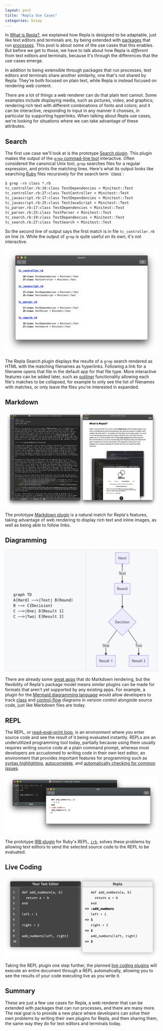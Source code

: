 ```yaml
---
layout: post
title: "Repla Use Cases"
categories: Essay
---
```


In [What is Repla?](/2020/01/13/what-is-repla/), we explained how Repla is designed to be adaptable, just like text editors and terminals are, by being extended with [packages](https://en.wikipedia.org/wiki/Package_manager) that run [processes](https://en.wikipedia.org/wiki/Process_(computing)). This post is about some of the use cases that this enables. But before we get to those, we have to talk about how Repla is *different* from text editors and terminals, because it's through the differences that the use cases emerge.

In addition to being extensible through packages that run processes, text editors and terminals share another similarity, one that's *not* shared by Repla: They're both focused on plain text, while Repla is instead focused on rendering web content.

There are a lot of things a web renderer can do that plain text cannot. Some examples include displaying media, such as pictures, video, and graphics; rendering rich text with different combinations of fonts and colors; and it can be interactive, responding to input in any manner it chooses, in particular by supporting hyperlinks. When talking about Repla use cases, we're looking for situations where we can take advantage of these attributes.

## Search

The first use case we'll look at is the prototype [Search plugin](https://github.com/repla-app/Search.replaplugin). This plugin makes the output of 
the [`grep` commad-line tool](https://en.wikipedia.org/wiki/Grep) interactive. Often considered the canonical Unix tool, `grep` searches files for a regular expression, and prints the matching lines. Here's what its output looks like searching [Ruby](https://en.wikipedia.org/wiki/Ruby_(programming_language)) files recursively for the search term `class`:

	$ grep -rn class *.rb
	tc_controller.rb:19:class TestDependencies < Minitest::Test
	tc_controller.rb:27:class TestController < Minitest::Test
	tc_javascript.rb:17:class TestDependencies < Minitest::Test
	tc_javascript.rb:25:class TestJavaScript < Minitest::Test
	tc_parser.rb:17:class TestDependencies < Minitest::Test
	tc_parser.rb:25:class TestParser < Minitest::Test
	tc_search.rb:19:class TestDependencies < Minitest::Test
	tc_search.rb:27:class TestSearch < Minitest::Test

So the second line of output says the first match is in file `tc_controller.rb` on line `19`. While the output of `grep` is quite useful on its own, it's not interactive.

![Search](/assets/2020-01-13-search.png)

The Repla Search plugin displays the results of a `grep` search rendered as HTML with the matching filenames as hyperlinks. Following a link for a filename opens that file in the default app for that file type. More interactive features can be added later, such as [outliner](https://en.wikipedia.org/wiki/Outliner) functionality allowing each file's matches to be collapsed, for example to only see the list of filenames with matches, or only leave the files you're interested in expanded.
 
## Markdown

![Markdown](/assets/2020-01-13-markdown.png)

The prototype [Markdown plugin](https://github.com/repla-app/Markdown.replaplugin) is a natural match for Repla's features, taking advantage of web rendering to display rich text and inline images, as well as being able to follow links.

## Diagramming

![Mermaid](/assets/2020-01-13-mermaid.png)

There are already some [great apps](https://marked2app.com/) that do Markdown rendering, but the flexibility of Repla's package model means similar plugins can be made for formats that aren't yet supported by any existing apps. For example, a plugin for the [Mermaid diagramming language](https://github.com/mermaid-js/mermaid) would allow developers to track [class](https://en.wikipedia.org/wiki/Data-flow_diagram) and [control-flow](https://en.wikipedia.org/wiki/Control-flow_diagram) diagrams in version control alongside source code, just like Markdown files are today.

## REPL

The REPL, or [read–eval–print loop](https://en.wikipedia.org/wiki/Read%E2%80%93eval%E2%80%93print_loop), is an environment where you enter source code and see the result of it being evaluated instantly. REPLs are an underutilized programming tool today, partially because using them usually requires writing source code at a plain command prompt, whereas most developers are accustomed to writing code in their own text editor, an environment that provides important features for programming such as [syntax highlighting](https://en.wikipedia.org/wiki/Syntax_highlighting), [autocomplete](https://en.wikipedia.org/wiki/Autocomplete), and [automatically checking for common issues](https://en.wikipedia.org/wiki/Lint_(software)).

![IRB](/assets/2020-01-13-irb.png)

The prototype [IRB plugin](https://github.com/repla-app/IRB.replaplugin) for Ruby's REPL, [`irb`](https://en.wikipedia.org/wiki/Interactive_Ruby_Shell), solves these problems by allowing text editors to send the selected source code to the REPL to be evaluated.

## Live Coding

![Live Coding](/assets/2020-01-13-live-coding.png)

Taking the REPL plugin one step further, the planned [live coding plugins](https://repla.app/live-coding.html) will execute an entire document through a REPL automatically, allowing you to see the results of your code executing live as you write it.

## Summary

These are just a few use cases for Repla, a web renderer that can be extended with packages that can run processes, and there are many more. The real goal is to provide a new place where developers can solve their own problems by writing their own plugins for Repla, and then sharing them, the same way they do for text editors and terminals today.
